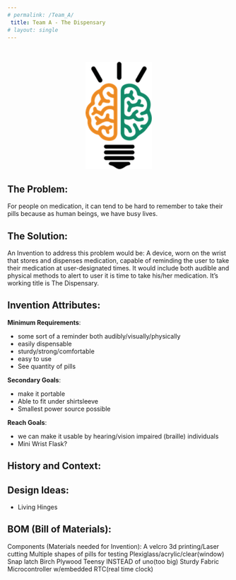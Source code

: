 ```yaml
---
# permalink: /Team_A/
 title: Team A - The Dispensary
# layout: single
---
```


<p align="center">
<br>
<br>
<img width ="150" src ="/assets/images/IB_logo_small.png">
<br>
</p>

## The Problem:

For people on medication, it can tend to be hard to remember to take their pills because as human beings, we have busy lives.

## The Solution:

An Invention to address this problem would be:
A device, worn on the wrist that stores and dispenses medication, capable of reminding the user to take their medication at user-designated times. It would include both audible and physical methods to alert to user it is time to take his/her medication. It’s working title is The Dispensary.


## Invention Attributes:

**Minimum Requirements**:

- some sort of a reminder both audibly/visually/physically
- easily dispensable
- sturdy/strong/comfortable
- easy to use
- See quantity of pills


**Secondary Goals**:

- make it portable
- Able to fit under shirtsleeve 
- Smallest power source possible


**Reach Goals**:
- we can make it usable by hearing/vision impaired (braille) individuals
- Mini Wrist Flask?


## History and Context:

## Design Ideas:

- Living Hinges

## BOM (Bill of Materials):

Components (Materials needed for Invention):
A velcro
3d printing/Laser cutting
Multiple shapes of pills for testing
Plexiglass/acrylic/clear(window)
Snap latch 
Birch Plywood
Teensy INSTEAD of uno(too big)
Sturdy Fabric
Microcontroller w/embedded RTC(real time clock)
